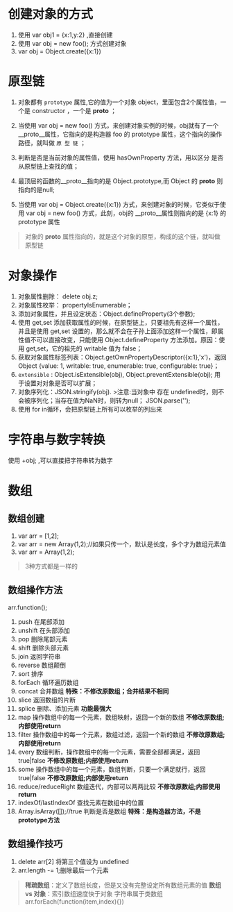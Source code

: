 # 创建对象的方式

1. 使用 var obj1 = {x:1,y:2} ,直接创建
2. 使用 var obj = new foo(); 方式创建对象
3. var obj = Object.create({x:1})

# 原型链 

1. 对象都有 `prototype` 属性,它的值为一个对象 object，里面包含2个属性值，一个是 constructor ，一个是 __proto__ ；

2. 当使用 var obj = new foo() 方式，来创建对象实例的时候，obj就有了一个__proto__属性，它指向的是构造器 foo 的 prototype 属性，这个指向的操作路径，就叫做 `原 型 链` ；

3. 判断是否是当前对象的属性值，使用 hasOwnProperty 方法，用以区分 是否从原型链上查找的值；

4. 最顶层的函数的__proto__指向的是 Object.prototype,而 Object 的 __proto__ 则指向的是null;

5. 当使用 var obj = Object.create({x:1}) 方式，来创建对象的时候，它类似于使用 var obj = new foo() 方式，此刻，obj的 __proto__属性则指向的是 {x:1} 的 prototype 属性

> 对象的 __proto__ 属性指向的，就是这个对象的原型，构成的这个链，就叫做原型链

# 对象操作

1. 对象属性删除： delete obj.z;
2. 对象属性枚举： propertyIsEnumerable；
3. 添加对象属性，并且设定状态：Object.defineProperty(3个参数);
4. 使用 get,set 添加获取属性的时候，在原型链上，只要祖先有这样一个属性，并且是使用 get,set 设置的，那么就不会在子孙上面添加这样一个属性，即属性值不可以直接改变，只能使用 Object.defineProperty 方法添加。原因：使用 get,set，它的祖先的 writable 值为 false；
5. 获取对象属性标签列表：Object.getOwnPropertyDescriptor({x:1},'x')，返回 Object {value: 1, writable: true, enumerable: true, configurable: true}；
6. `extensible` : Object.isExtensible(obj), Object.preventExtensible(obj); 用于设置对对象是否可以扩展；
7. 对象序列化：JSON.stringify(obj). >注意:当对象中 存在 undefined时，则不会被序列化；当存在值为NaN时，则转为null； JSON.parse('');
8. 使用 for in循环，会把原型链上所有可以枚举的列出来


# 字符串与数字转换

使用 +obj; ,可以直接把字符串转为数字


# 数组

## 数组创建

1. var arr = [1,2];
2. var arr = new Array(1,2);//如果只传一个，默认是长度，多个才为数组元素值
3. var arr = Array(1,2);

>3种方式都是一样的

## 数组操作方法

arr.function();

1. push 在尾部添加
2. unshift 在头部添加
3. pop 删除尾部元素
4. shift 删除头部元素
5. join 返回字符串 
6. reverse 数组颠倒
7. sort 排序
8. forEach 循环遍历数组
9. concat 合并数组  **特殊：不修改原数组；合并结果不相同**
10. slice 返回数组的片断 
11. splice 删除、添加元素 **功能最强大**
12. map 操作数组中的每一个元素，数组映射，返回一个新的数组 **不修改原数组;内部使用return**
13. filter 操作数组中的每一个元素，数组过滤，返回一个新的数组 **不修改原数组;内部使用return**
14. every 数组判断，操作数组中的每一个元素，需要全部都满足，返回true|false **不修改原数组;内部使用return**
15. some 操作数组中的每一个元素，数组判断，只要一个满足就行，返回true|false **不修改原数组;内部使用return**
16. reduce/reduceRight 数组迭代，内部可以两两比较 **不修改原数组;内部使用return**
17. indexOf/lastIndexOf 查找元素在数组中的位置
18. Array.isArray([]);//true 判断是否是数组 **特殊：是构造器方法，不是prototype方法**

## 数组操作技巧

1. delete arr[2] 将第三个值设为 undefined
2. arr.length -= 1;删除最后一个元素


>**稀疏数组**：定义了数组长度，但是又没有完整设定所有数组元素的值
>**数组 vs 对象**：索引数组速度快于对象
>字符串属于类数组
>arr.forEach(function(item,index){})

